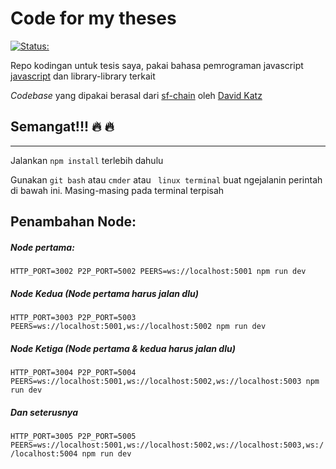 # Code for my theses
[![Status:](https://img.shields.io/badge/Status-Ongoing--dev-blue.svg)](#Development)

Repo kodingan untuk tesis saya, pakai bahasa pemrograman javascript [javascript](https://developer.mozilla.org/en-US/docs/Web/JavaScript) dan library-library terkait

_Codebase_ yang dipakai berasal dari [sf-chain](https://github.com/15Dkatz/sf-chain) oleh [David Katz](https://davidtkatz.com/#/)

## Semangat!!! :fire: :fire:

---

Jalankan ```npm install``` terlebih dahulu


Gunakan ```git bash``` atau ```cmder``` atau ``` linux terminal``` buat ngejalanin perintah di bawah ini. Masing-masing pada terminal terpisah 


## Penambahan Node: 

##### Node pertama: 

```HTTP_PORT=3002 P2P_PORT=5002 PEERS=ws://localhost:5001 npm run dev```

##### Node Kedua (Node pertama harus jalan dlu) 

```HTTP_PORT=3003 P2P_PORT=5003 PEERS=ws://localhost:5001,ws://localhost:5002 npm run dev```

##### Node Ketiga (Node pertama & kedua harus jalan dlu) 

```HTTP_PORT=3004 P2P_PORT=5004 PEERS=ws://localhost:5001,ws://localhost:5002,ws://localhost:5003 npm run dev```

##### Dan seterusnya 

```HTTP_PORT=3005 P2P_PORT=5005 PEERS=ws://localhost:5001,ws://localhost:5002,ws://localhost:5003,ws://localhost:5004 npm run dev```
